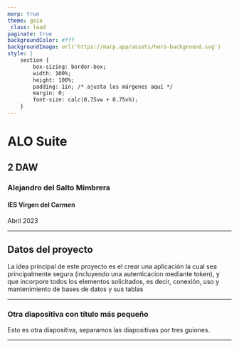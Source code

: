 ```yaml
---
marp: true
theme: gaia
_class: lead
paginate: true
backgroundColor: #fff
backgroundImage: url('https://marp.app/assets/hero-background.svg')
style: | 
    section {
        box-sizing: border-box;
        width: 100%;
        height: 100%;
        padding: 1in; /* ajusta los márgenes aquí */
        margin: 0;
        font-size: calc(0.75vw + 0.75vh);
    }
---
```


# **ALO Suite**

## 2 DAW

### Alejandro del Salto Mimbrera  

#### IES Virgen del Carmen

Abril 2023

---

## Datos del proyecto

La idea principal de este proyecto es el crear una aplicación la cual sea principalmente segura (incluyendo una autenticacion mediante token), y que incorpore todos los elementos solicitados, es decir, conexión, uso y mantenimiento de bases de datos y sus tablas





---

### Otra diapositiva con título más pequeño

Esto es otra diapositiva, separamos las diapositivas por tres guiones.

---
